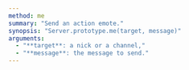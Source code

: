 ```yaml
---
method: me
summary: "Send an action emote."
synopsis: "Server.prototype.me(target, message)"
arguments:
  - "**target**: a nick or a channel,"
  - "**message**: the message to send."
---
```


